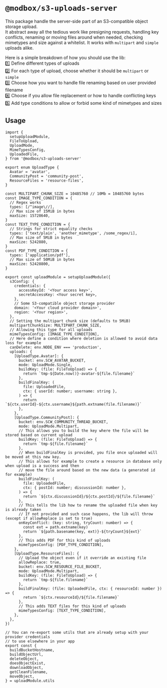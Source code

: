 # `@modbox/s3-uploads-server`

This package handle the server-side part of an S3-compatible object storage upload.\
It abstract away all the tedious work like presigning requests, handling key conflicts, renaming or moving files around when needed, checking mimetypes and size against a whitelist. It works with `multipart` and `simple` uploads alike.

Here is a simple breakdown of how you should use the lib:\
1️⃣ Define different types of uploads\
2️⃣ For each type of upload, choose whether it should be `multipart` or `simple`\
3️⃣ Choose how you want to handle file renaming based on user provided filename\
4️⃣ Choose if you allow file replacement or how to handle conflicting keys\
5️⃣ Add type conditions to allow or forbid some kind of mimetypes and sizes

## Usage

```
import {
  setupUploadModule,
  FileToUpload,
  UploadMode,
  MimeTypesConfig,
  UploadedFile,
} from '@modbox/s3-uploads-server'

export enum UploadType {
  Avatar = 'avatar',
  CommunityPost = 'community-post',
  ResourceFiles = 'resource-files',
}

const MULTIPART_CHUNK_SIZE = 10485760 // 10Mb = 10485760 bytes
const IMAGE_TYPE_CONDITION = {
  // Regex works
  types: [/^image\//],
  // Max size of 15MiB in bytes
  maxSize: 15728640,
}
const TEXT_TYPE_CONDITION = {
  // Strings for strict equality checks
  types: ['text/plain', 'another_mimetype', /some_regex/i],
  // Max size of 5MiB in bytes
  maxSize: 5242880,
}
const PDF_TYPE_CONDITION = {
  types: ['application/pdf'],
  // Max size of 50MiB in bytes
  maxSize: 52428800,
}

export const uploadModule = setupUploadModule({
  s3Config: {
    credentials: {
      accessKeyId: '<Your access key>',
      secretAccessKey: <Your secret key>,
    },
    // Some S3-compatible object storage provider
    domain: '<Your cloud provider domain>',
    region: '<Your region>',
  },
  // Setting the multipart chunk size (defaults to 5MiB)
  multipartChunkSize: MULTIPART_CHUNK_SIZE,
  // Allowing this type for all uploads
  mimeTypesConfig: [IMAGE_TYPE_CONDITION],
  // Here define a condition where deletion is allowed to avoid data loss for example
  canDelete: env.NODE_ENV === 'production',
  uploads: {
    [UploadType.Avatar]: {
      bucket: env.SCW_AVATAR_BUCKET,
      mode: UploadMode.Single,
      buildKey: (file: FileToUpload) => {
        return `tmp-${Date.now()}-avatar-${file.filename}`
      },
      buildFinalKey: (
        file: UploadedFile,
        ctx: { userId: number; username: string },
      ) => {
        return `${ctx.userId}-${ctx.username}${path.extname(file.filename)}`
      },
    },
    [UploadType.CommunityPost]: {
      bucket: env.SCW_COMMUNITY_THREAD_BUCKET,
      mode: UploadMode.Multipart,
      // This allows you to build the key where the file will be stored based on current upload
      buildKey: (file: FileToUpload) => {
        return `tmp-${file.filename}`
      },
      // When buildFinalKey is provided, you file once uploaded will be moved at this new key.
      // This allows for example to create a resource in database only when upload is a success and then
      // move the file around based on the new data (a generated id for example)
      buildFinalKey: (
        file: UploadedFile,
        ctx: { postId: number; discussionId: number },
      ) => {
        return `${ctx.discussionId}/${ctx.postId}/${file.filename}`
      },
      // This tells the lib how to rename the uploaded file when key is already taken
      // If not provided and such case happens, the lib will throw (except if allowReplace is set to true)
      onKeyConflict: (key: string, tryCount: number) => {
        const ext = path.extname(key)
        return `${path.basename(key, ext)}-${tryCount}${ext}`
      },
      // This adds PDF for this kind of uploads
      mimeTypesConfig: [PDF_TYPE_CONDITION],
    },
    [UploadType.ResourceFiles]: {
      // Upload the object even if it override an existing file
      allowReplace: true,
      bucket: env.SCW_RESOURCE_FILE_BUCKET,
      mode: UploadMode.Multipart,
      buildKey: (file: FileToUpload) => {
        return `tmp-${file.filename}`
      },
      buildFinalKey: (file: UploadedFile, ctx: { resourceId: number }) => {
        return `${ctx.resourceId}/${file.filename}`
      },
      // This adds TEXT files for this kind of uploads
      mimeTypesConfig: [TEXT_TYPE_CONDITION],
    },
  },
})

// You can re-export some utils that are already setup with your provider credentials
// to use elsewhere in your app
export const {
  buildBucketHostname,
  buildObjectUrl,
  deleteObject,
  doesObjectExist,
  downloadObject,
  getCleanFilename,
  moveObject,
} = uploadModule.utils
```
